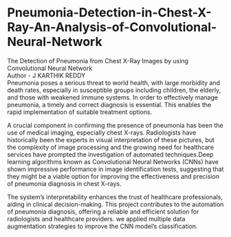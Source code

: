 # Pneumonia-Detection-in-Chest-X-Ray-An-Analysis-of-Convolutional-Neural-Network
The Detection of Pneumonia from Chest X-Ray Images by using Convolutional Neural Network 
<br>
Author - J KARTHIK REDDY
<br>
Pneumonia poses a serious threat to world health, with large morbidity and death rates, especially in susceptible groups including children, the elderly, and those with weakened immune systems. In order to effectively manage pneumonia, a timely and correct diagnosis is essential. This enables the rapid implementation of suitable treatment options. 

A crucial component in confirming the presence of pneumonia has been the use of medical imaging, especially chest X-rays. Radiologists have historically been the experts in visual interpretation of these pictures, but the complexity of image processing and the growing need for healthcare services have prompted the investigation of automated techniques.Deep learning algorithms known as Convolutional Neural Networks (CNNs) have shown impressive performance in image identification tests, suggesting that they might be a viable option for improving the effectiveness and precision of pneumonia diagnosis in chest X-rays.

The system’s interpretability enhances the trust of healthcare professionals, aiding in clinical decision-making. This project contributes to the automation of pneumonia diagnosis, offering a reliable and efficient solution for radiologists and healthcare providers. we applied multiple data augmentation strategies to improve the CNN model’s classification.
